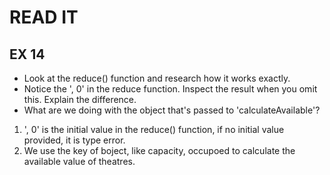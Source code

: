 # READ IT
## EX 14
* Look at the reduce() function and research how it works exactly.
* Notice the ', 0' in the reduce function. Inspect the result when you omit this. Explain the difference.
* What are we doing with the object that's passed to 'calculateAvailable'?

1.  ', 0' is the initial value in the reduce() function, if no initial value provided, it is type error. 
2.  We use the key of boject, like capacity, occupoed to calculate the available value of theatres. 
